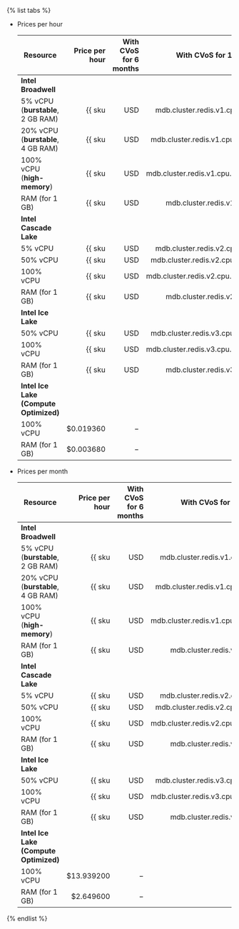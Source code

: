 {% list tabs %}

- Prices per hour

   | Resource | Price per hour | With CVoS for 6 months | With CVoS for 1 year |
   |------------------------------------|---------------------------------------------------:|--------------------------------------------------------------------------------:|--------------------------------------------------------------------------------:|
   | **Intel Broadwell** |
   | 5% vCPU (**burstable**, 2 GB RAM) | {{ sku|USD|mdb.cluster.redis.v1.cpu.c5|string }} | − | − |
   | 20% vCPU (**burstable**, 4 GB RAM) | {{ sku|USD|mdb.cluster.redis.v1.cpu.c20|string }} | − | − |
   | 100% vCPU (**high-memory**) | {{ sku|USD|mdb.cluster.redis.v1.cpu.c100|string }} | − | − |
   | RAM (for 1 GB) | {{ sku|USD|mdb.cluster.redis.v1.ram|string }} | − | − |
   | **Intel Cascade Lake** |
   | 5% vCPU | {{ sku|USD|mdb.cluster.redis.v2.cpu.c5|string }} | − | − |
   | 50% vCPU | {{ sku|USD|mdb.cluster.redis.v2.cpu.c50|string }} | − | − |
   | 100% vCPU | {{ sku|USD|mdb.cluster.redis.v2.cpu.c100|string }} | {{ sku|USD|v1.commitment.selfcheckout.m6.mdb.redis.cpu.c100.v2|string }} (-15%) | {{ sku|USD|v1.commitment.selfcheckout.y1.mdb.redis.cpu.c100.v2|string }} (-22%) |
   | RAM (for 1 GB) | {{ sku|USD|mdb.cluster.redis.v2.ram|string }} | {{ sku|USD|v1.commitment.selfcheckout.m6.mdb.redis.ram.v2|string }} (-15%) | {{ sku|USD|v1.commitment.selfcheckout.y1.mdb.redis.ram.v2|string }} (-22%) |
   | **Intel Ice Lake** |
   | 50% vCPU | {{ sku|USD|mdb.cluster.redis.v3.cpu.c50|string }} | − | − |
   | 100% vCPU | {{ sku|USD|mdb.cluster.redis.v3.cpu.c100|string }} | {{ sku|USD|v1.commitment.selfcheckout.m6.mdb.redis.cpu.c100.v3|string }} (-15%) | {{ sku|USD|v1.commitment.selfcheckout.y1.mdb.redis.cpu.c100.v3|string }} (-22%) |
   | RAM (for 1 GB) | {{ sku|USD|mdb.cluster.redis.v3.ram|string }} | {{ sku|USD|v1.commitment.selfcheckout.m6.mdb.redis.ram.v3|string }} (-15%) | {{ sku|USD|v1.commitment.selfcheckout.y1.mdb.redis.ram.v3|string }} (-22%) |
   | **Intel Ice Lake (Compute Optimized)** |
   | 100% vCPU | $0.019360 | − | − |
   | RAM (for 1 GB) | $0.003680 | − | − |

- Prices per month

   | Resource | Price per hour | With CVoS for 6 months | With CVoS for 1 year |
   |------------------------------------|---------------------------------------------------------:|--------------------------------------------------------------------------------------:|--------------------------------------------------------------------------------------:|
   | **Intel Broadwell** |
   | 5% vCPU (**burstable**, 2 GB RAM) | {{ sku|USD|mdb.cluster.redis.v1.cpu.c5|month|string }} | − | − |
   | 20% vCPU (**burstable**, 4 GB RAM) | {{ sku|USD|mdb.cluster.redis.v1.cpu.c20|month|string }} | − | − |
   | 100% vCPU (**high-memory**) | {{ sku|USD|mdb.cluster.redis.v1.cpu.c100|month|string }} | − | − |
   | RAM (for 1 GB) | {{ sku|USD|mdb.cluster.redis.v1.ram|month|string }} | − | − |
   | **Intel Cascade Lake** |
   | 5% vCPU | {{ sku|USD|mdb.cluster.redis.v2.cpu.c5|month|string }} | − | − |
   | 50% vCPU | {{ sku|USD|mdb.cluster.redis.v2.cpu.c50|month|string }} | − | − |
   | 100% vCPU | {{ sku|USD|mdb.cluster.redis.v2.cpu.c100|month|string }} | {{ sku|USD|v1.commitment.selfcheckout.m6.mdb.redis.cpu.c100.v2|month|string }} (-15%) | {{ sku|USD|v1.commitment.selfcheckout.y1.mdb.redis.cpu.c100.v2|month|string }} (-22%) |
   | RAM (for 1 GB) | {{ sku|USD|mdb.cluster.redis.v2.ram|month|string }} | {{ sku|USD|v1.commitment.selfcheckout.m6.mdb.redis.ram.v2|month|string }} (-15%) | {{ sku|USD|v1.commitment.selfcheckout.y1.mdb.redis.ram.v2|month|string }} (-22%) |
   | **Intel Ice Lake** |
   | 50% vCPU | {{ sku|USD|mdb.cluster.redis.v3.cpu.c50|month|string }} | − | − |
   | 100% vCPU | {{ sku|USD|mdb.cluster.redis.v3.cpu.c100|month|string }} | {{ sku|USD|v1.commitment.selfcheckout.m6.mdb.redis.cpu.c100.v3|month|string }} (-15%) | {{ sku|USD|v1.commitment.selfcheckout.y1.mdb.redis.cpu.c100.v3|month|string }} (-22%) |
   | RAM (for 1 GB) | {{ sku|USD|mdb.cluster.redis.v3.ram|month|string }} | {{ sku|USD|v1.commitment.selfcheckout.m6.mdb.redis.ram.v3|month|string }} (-15%) | {{ sku|USD|v1.commitment.selfcheckout.y1.mdb.redis.ram.v3|month|string }} (-22%) |
   | **Intel Ice Lake (Compute Optimized)** |
   | 100% vCPU | $13.939200 | − | − |
   | RAM (for 1 GB) | $2.649600 | − | − |

{% endlist %}
